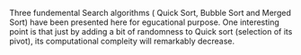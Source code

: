 Three fundemental Search algorithms ( Quick Sort, Bubble Sort and Merged Sort) have been presented here for egucational purpose. One interesting point is that just by adding a bit of randomness to Quick sort (selection of its pivot), its computational compleity will remarkably decrease.  
